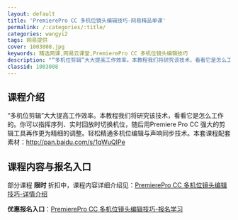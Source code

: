 ```yaml
---
layout: default
title: 'PremierePro CC 多机位镜头编辑技巧-网易精品单课'
permalink: /:categories/:title/
categories: wangyi2
tags: 网易提供
cover: 1003008.jpg
keywords: 精选网课,网易云课堂,PremierePro CC 多机位镜头编辑技巧
description: "“多机位剪辑”大大提高工作效率。本教程我们将研究该技术，看看它是怎么工作的。你可以指挥序列、实时回放时切换机位，随后用PremiereProCC强大的剪辑工具再作更为精细的调整。轻松精通多机"
classid: 1003008
---
```


## 课程介绍

“多机位剪辑”大大提高工作效率。本教程我们将研究该技术，看看它是怎么工作的。你可以指挥序列、实时回放时切换机位，随后用Premiere Pro CC  强大的剪辑工具再作更为精细的调整。轻松精通多机位编辑与声响同步技术。本套课程配套素材：http://pan.baidu.com/s/1qWuQIPe

## 课程内容与报名入口

部分课程 **限时** 折扣中，课程内容详细介绍见：[PremierePro CC 多机位镜头编辑技巧-详情介绍](https://study.163.com/course/introduction/1003008.htm?share=1&shareId=1025206652&utm_campaign=share&utm_medium=iphoneShare&utm_source=&utm_u=1025206652)

**优惠报名入口**：[PremierePro CC 多机位镜头编辑技巧-报名学习](https://study.163.com/course/introduction/1003008.htm?share=1&shareId=1025206652&utm_campaign=share&utm_medium=iphoneShare&utm_source=&utm_u=1025206652)

